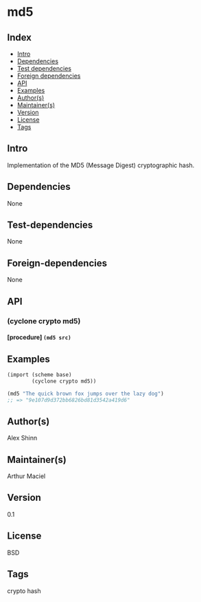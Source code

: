 # md5

## Index 
- [Intro](#Intro)
- [Dependencies](#Dependencies)
- [Test dependencies](#Test-dependencies)
- [Foreign dependencies](#Foreign-dependencies)
- [API](#API)
- [Examples](#Examples)
- [Author(s)](#Author(s))
- [Maintainer(s)](#Maintainer(s))
- [Version](#Version) 
- [License](#License) 
- [Tags](#Tags) 

## Intro 
Implementation of the MD5 (Message Digest) cryptographic hash.

## Dependencies 
None

## Test-dependencies 
None

## Foreign-dependencies 
None

## API 

### (cyclone crypto md5)

#### [procedure]   `(md5 src)`


## Examples
```scheme
(import (scheme base)
        (cyclone crypto md5))

(md5 "The quick brown fox jumps over the lazy dog")
;; => "9e107d9d372bb6826bd81d3542a419d6"
```

## Author(s)
Alex Shinn

## Maintainer(s) 
Arthur Maciel

## Version 
0.1

## License 
BSD

## Tags 
crypto hash
